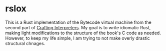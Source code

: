 # rslox

This is a Rust implementation of the Bytecode virtual machine from the second part of [Crafting Interpreters](https://craftinginterpreters.com/). My goal is to write idiomatic Rust, making light modifications to the structure of the book's C code as needed. However, to keep my life simple, I am trying to not make overly drastic structural chnages.
